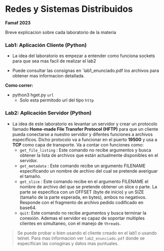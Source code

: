 # Redes y Sistemas Distribuidos 
**Famaf 2023**

Breve explicacion sobre cada laboratorio de la materia


### Lab1: Aplicación Cliente (Python)

- La idea del laboratorio es empezar a entender como funciona sockets para que sea mas facil de realizar el lab2

- Puede consultar las consignas en `lab1_enunciado.pdf los archivos para obtener mas informacion detallada. 

**Como correr:**
- python3 hget.py `url`
    - Solo esta permitodo url del tipo `http`


### Lab2: Aplicación Servidor (Python)

- La idea de este laboratorio es levantar un servidor y crear un protocolo llamado **Home-made File Transfer Protocol (HFTP)** para que un cliente pueda conectarse a nuestro servidor y difentes funciones a archivos especificos.
Dicho protocolo va a funcionar en el puerto **19500** y usa a **TCP** como capa de transporte. 
Va a contar con funciones como:
    - `get_file_listing` : Este comando no recibe argumentos y busca obtener la lista de archivos que están actualmente disponibles en el servidor.
    - `get_metadata` : Este comando recibe un argumento FILENAME especificando un nombre de archivo del cual se pretende averiguar el tamaño.
    - `get_slice` : Este comando recibe en el argumento FILENAME el nombre de archivo del que se pretende obtener un slice o parte. La parte se especifica con un OFFSET (byte de inicio) y un SIZE (tamaño de la parte esperada, en bytes), ambos no negativos. Responde con el fragmento de archivo pedido codificado en base64.
    - `quit`: Este comando no recibe argumentos y busca terminar la conexión.
Ademas el servidor es capaz de soportar multiples clientes en simultaneo, con el manejo de `threads`.

> Se puede probar o bien usando el cliente creado en el lab1 o usando telnet.
> Para mas informacion ver `lab2_enunciado.pdf` donde se especifican las consginas y datos mas puntuales.